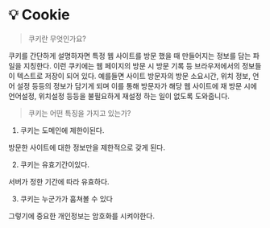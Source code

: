 # 💡 Cookie

> 쿠키란 무엇인가요?

쿠키를 간단하게 설명하자면 특정 웹 사이트를 방문 했을 때 만들어지는 정보를 담는 파일을 지칭한다. 이런 쿠키에는 웹 페이지의 방문 시 방문 기록 등 브라우저에서의 정보들이 텍스트로 저장이 되어 있다. 예를들면 사이트 방문자의 방문 소요시간, 위치 정보, 언어 설정 등등의 정보가 담기게 되며 이를 통해 방문자가 해당 웹 사이트에 재 방문 시에 언어설정, 위치설정 등등을 불필요하게 재설정 하는 일이 없도록 도와줍니다.

> 쿠키는 어떤 특징을 가지고 있는가?

1. 쿠키는 도메인에 제한이된다.

방문한 사이트에 대한 정보만을 제한적으로 갖게 된다.

2. 쿠키는 유효기간이있다.

서버가 정한 기간에 따라 유효하다.

3. 쿠키는 누군가가 훔쳐볼 수 있다

그렇기에 중요한 개인정보는 암호화를 시켜야한다.
